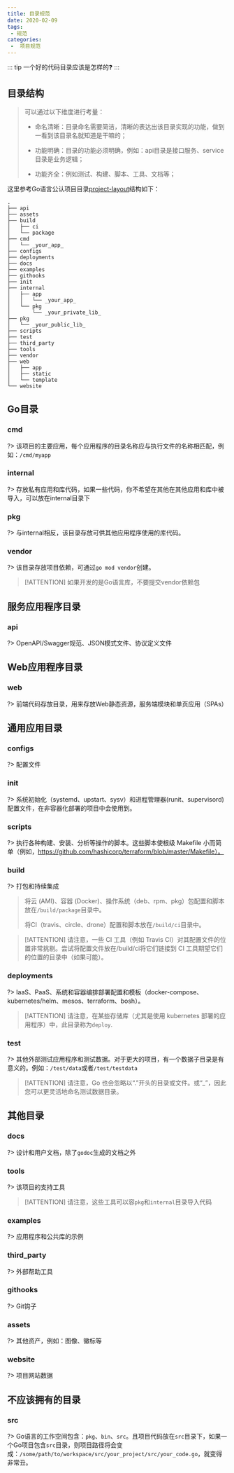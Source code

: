 ```yaml
---
title: 目录规范
date: 2020-02-09
tags:
 - 规范
categories:
 -  项目规范
---
```


::: tip
一个好的代码目录应该是怎样的:question:
:::

<!-- more -->

## 目录结构


> 可以通过以下维度进行考量：
> 
> - 命名清晰：目录命名需要简洁，清晰的表达出该目录实现的功能，做到一看到该目录名就知道是干嘛的；
>
> - 功能明确：目录的功能必须明确，例如：api目录是接口服务、service目录是业务逻辑；
>
> - 功能齐全：例如测试、构建、脚本、工具、文档等；

这里参考Go语言公认项目目录[project-layout](https://github.com/golang-standards/project-layout)结构如下：

```
.
├── api
├── assets
├── build
│   ├── ci
│   └── package
├── cmd
│   └── _your_app_
├── configs
├── deployments
├── docs
├── examples
├── githooks
├── init
├── internal
│   ├── app
│   │   └── _your_app_
│   └── pkg
│       └── _your_private_lib_
├── pkg
│   └── _your_public_lib_
├── scripts
├── test
├── third_party
├── tools
├── vendor
├── web
│   ├── app
│   ├── static
│   └── template
└── website
```

## Go目录

### cmd
?> 该项目的主要应用，每个应用程序的目录名称应与执行文件的名称相匹配，例如：`/cmd/myapp`

### internal
?> 存放私有应用和库代码，如果一些代码，你不希望在其他在其他应用和库中被导入，可以放在internal目录下

### pkg
?> 与internal相反，该目录存放可供其他应用程序使用的库代码。

### vendor
?> 该目录存放项目依赖，可通过`go mod vendor`创建。
> [!ATTENTION]
> 如果开发的是Go语言库，不要提交vendor依赖包

## 服务应用程序目录

### api
?> OpenAPI/Swagger规范、JSON模式文件、协议定义文件

## Web应用程序目录

### web
?> 前端代码存放目录，用来存放Web静态资源，服务端模块和单页应用（SPAs）

## 通用应用目录

### configs
?> 配置文件

### init
?> 系统初始化（systemd、upstart、sysv）和进程管理器(runit、supervisord)配置文件，在非容器化部署的项目中会使用到。

### scripts
?> 执行各种构建、安装、分析等操作的脚本。这些脚本使根级 Makefile 小而简单（例如，https://github.com/hashicorp/terraform/blob/master/Makefile）。

### build
?> 打包和持续集成
> 
> 将云 (AMI)、容器 (Docker)、操作系统（deb、rpm、pkg）包配置和脚本放在`/build/package`目录中。
>
> 将CI（travis、circle、drone）配置和脚本放在`/build/ci`目录中。


> [!ATTENTION]
> 请注意，一些 CI 工具（例如 Travis CI）对其配置文件的位置非常挑剔。尝试将配置文件放在/build/ci将它们链接到 CI 工具期望它们的位置的目录中（如果可能）。

### deployments
?> IaaS、PaaS、系统和容器编排部署配置和模板（docker-compose、kubernetes/helm、mesos、terraform、bosh）。
> [!ATTENTION]
> 请注意，在某些存储库（尤其是使用 kubernetes 部署的应用程序）中，此目录称为`deploy`.

### test
?> 其他外部测试应用程序和测试数据。对于更大的项目，有一个数据子目录是有意义的。例如：`/test/data`或者`/test/testdata`
> [!ATTENTION]
> 请注意，Go 也会忽略以“.”开头的目录或文件。或“_”，因此您可以更灵活地命名测试数据目录。

## 其他目录

### docs
?> 设计和用户文档，除了`godoc`生成的文档之外

### tools
?> 该项目的支持工具
> [!ATTENTION]
> 请注意，这些工具可以容`pkg`和`internal`目录导入代码

### examples
?> 应用程序和公共库的示例

### third_party
?> 外部帮助工具

### githooks
?> Git钩子

### assets
?> 其他资产，例如：图像、徽标等

### website
?> 项目网站数据

## 不应该拥有的目录

### src
?> Go语言的工作空间包含：`pkg`、`bin`、`src`。且项目代码放在`src`目录下，如果一个Go项目包含`src`目录，则项目路径将会变成：`/some/path/to/workspace/src/your_project/src/your_code.go`，就变得非常丑。
